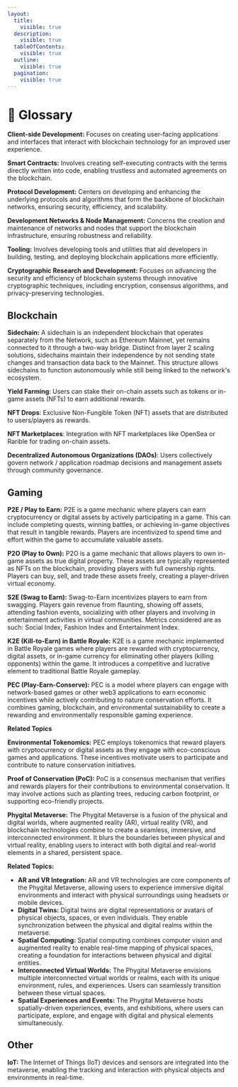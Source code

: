 ```yaml
---
layout:
  title:
    visible: true
  description:
    visible: true
  tableOfContents:
    visible: true
  outline:
    visible: true
  pagination:
    visible: true
---
```


# 🔖 Glossary

**Client-side Development:** Focuses on creating user-facing applications and interfaces that interact with blockchain technology for an improved user experience.

**Smart Contracts:** Involves creating self-executing contracts with the terms directly written into code, enabling trustless and automated agreements on the blockchain.

**Protocol Development:** Centers on developing and enhancing the underlying protocols and algorithms that form the backbone of blockchain networks, ensuring security, efficiency, and scalability.

**Development Networks & Node Management:** Concerns the creation and maintenance of networks and nodes that support the blockchain infrastructure, ensuring robustness and reliability.

**Tooling:** Involves developing tools and utilities that aid developers in building, testing, and deploying blockchain applications more efficiently.

**Cryptographic Research and Development:** Focuses on advancing the security and efficiency of blockchain systems through innovative cryptographic techniques, including encryption, consensus algorithms, and privacy-preserving technologies.

## Blockchain

**Sidechain:** A sidechain is an independent blockchain that operates separately from the Network, such as Ethereum Mainnet, yet remains connected to it through a two-way bridge. Distinct from layer 2 scaling solutions, sidechains maintain their independence by not sending state changes and transaction data back to the Mainnet. This structure allows sidechains to function autonomously while still being linked to the network's ecosystem.

**Yield Farming**: Users can stake their on-chain assets such as tokens or in-game assets (NFTs) to earn additional rewards.

**NFT Drops**: Exclusive Non-Fungible Token (NFT) assets that are distributed to users/players as rewards.

**NFT Marketplaces**: Integration with NFT marketplaces like OpenSea or Rarible for trading on-chain assets.

**Decentralized Autonomous Organizations (DAOs)**: Users collectively govern network / application roadmap decisions and management assets through community governance.

## Gaming

**P2E / Play to Earn:** P2E is a game mechanic where players can earn cryptocurrency or digital assets by actively participating in a game. This can include completing quests, winning battles, or achieving in-game objectives that result in tangible rewards. Players are incentivized to spend time and effort within the game to accumulate valuable assets.

**P2O (Play to Own):** P2O is a game mechanic that allows players to own in-game assets as true digital property. These assets are typically represented as NFTs on the blockchain, providing players with full ownership rights. Players can buy, sell, and trade these assets freely, creating a player-driven virtual economy.

**S2E (Swag to Earn):** Swag-to-Earn incentivizes players to earn from swagging. Players gain revenue from flaunting, showing off assets, attending fashion events, socializing with other players and involving in entertainment activities in virtual communities. Metrics considered are as such: Social Index, Fashion Index and Entertainment Index.

**K2E (Kill-to-Earn) in Battle Royale:** K2E is a game mechanic implemented in Battle Royale games where players are rewarded with cryptocurrency, digital assets, or in-game currency for eliminating other players (killing opponents) within the game. It introduces a competitive and lucrative element to traditional Battle Royale gameplay.

**PEC (Play-Earn-Conserve):** PEC is a model where players can engage with network-based games or other web3 applications to earn economic incentives while actively contributing to nature conservation efforts. It combines gaming, blockchain, and environmental sustainability to create a rewarding and environmentally responsible gaming experience.

**Related Topics**

**Environmental Tokenomics:** PEC employs tokenomics that reward players with cryptocurrency or digital assets as they engage with eco-conscious games and applications. These incentives motivate users to participate and contribute to nature conservation initiatives.

**Proof of Conservation (PoC):** PoC is a consensus mechanism that verifies and rewards players for their contributions to environmental conservation. It may involve actions such as planting trees, reducing carbon footprint, or supporting eco-friendly projects.

**Phygital Metaverse:** The Phygital Metaverse is a fusion of the physical and digital worlds, where augmented reality (AR), virtual reality (VR), and blockchain technologies combine to create a seamless, immersive, and interconnected environment. It blurs the boundaries between physical and virtual reality, enabling users to interact with both digital and real-world elements in a shared, persistent space.&#x20;

**Related Topics:**

* **AR and VR Integration:** AR and VR technologies are core components of the Phygital Metaverse, allowing users to experience immersive digital environments and interact with physical surroundings using headsets or mobile devices.
* **Digital Twins:** Digital twins are digital representations or avatars of physical objects, spaces, or even individuals. They enable synchronization between the physical and digital realms within the metaverse.
* **Spatial Computing:** Spatial computing combines computer vision and augmented reality to enable real-time mapping of physical spaces, creating a foundation for interactions between physical and digital entities.
* **Interconnected Virtual Worlds:** The Phygital Metaverse envisions multiple interconnected virtual worlds or realms, each with its unique environment, rules, and experiences. Users can seamlessly transition between these virtual spaces.
* **Spatial Experiences and Events:** The Phygital Metaverse hosts spatially-driven experiences, events, and exhibitions, where users can participate, explore, and engage with digital and physical elements simultaneously.

## Other

**IoT:** The Internet of Things (IoT) devices and sensors are integrated into the metaverse, enabling the tracking and interaction with physical objects and environments in real-time.
